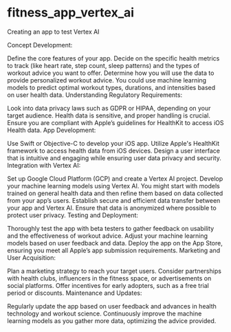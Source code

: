 
# fitness_app_vertex_ai
Creating an app to test Vertex AI

Concept Development:

Define the core features of your app. Decide on the specific health metrics to track (like heart rate, step count, sleep patterns) and the types of workout advice you want to offer.
Determine how you will use the data to provide personalized workout advice. You could use machine learning models to predict optimal workout types, durations, and intensities based on user health data.
Understanding Regulatory Requirements:

Look into data privacy laws such as GDPR or HIPAA, depending on your target audience. Health data is sensitive, and proper handling is crucial.
Ensure you are compliant with Apple’s guidelines for HealthKit to access iOS Health data.
App Development:

Use Swift or Objective-C to develop your iOS app. Utilize Apple's HealthKit framework to access health data from iOS devices.
Design a user interface that is intuitive and engaging while ensuring user data privacy and security.
Integration with Vertex AI:

Set up Google Cloud Platform (GCP) and create a Vertex AI project.
Develop your machine learning models using Vertex AI. You might start with models trained on general health data and then refine them based on data collected from your app’s users.
Establish secure and efficient data transfer between your app and Vertex AI. Ensure that data is anonymized where possible to protect user privacy.
Testing and Deployment:

Thoroughly test the app with beta testers to gather feedback on usability and the effectiveness of workout advice.
Adjust your machine learning models based on user feedback and data.
Deploy the app on the App Store, ensuring you meet all Apple’s app submission requirements.
Marketing and User Acquisition:

Plan a marketing strategy to reach your target users. Consider partnerships with health clubs, influencers in the fitness space, or advertisements on social platforms.
Offer incentives for early adopters, such as a free trial period or discounts.
Maintenance and Updates:

Regularly update the app based on user feedback and advances in health technology and workout science.
Continuously improve the machine learning models as you gather more data, optimizing the advice provided.
